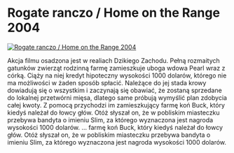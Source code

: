 Rogate ranczo / Home on the Range 2004 
=============
[![Rogate ranczo / Home on the Range 2004 ](http://vidos.pl/images/player.gif)](http://vidos.pl/rogate-ranczo-home-on-the-range-2004)

 Akcja filmu osadzona jest w realiach Dzikiego Zachodu. Pełną rozmaitych gatunków zwierząt rodzinną farmę zamieszkuje uboga wdowa Pearl wraz z córką. Ciąży na niej kredyt hipoteczny wysokości 1000 dolarów, którego nie ma możliwości w żaden sposób spłacić. Należące do jej stada krowy dowiadują się o wszystkim i zaczynają się obawiać, że zostaną sprzedane do lokalnej przetwórni mięsa, dlatego same próbują wymyślić plan zdobycia całej kwoty. Z pomocą przychodzi im zamieszkujący farmę koń Buck, który kiedyś należał do łowcy głów. Otóż słyszał on, że w pobliskim miasteczku przebywa bandyta o imieniu Slim, za którego wyznaczona jest nagroda wysokości 1000 dolarów.  ... farmę koń Buck, który kiedyś należał do łowcy głów. Otóż słyszał on, że w pobliskim miasteczku przebywa bandyta o imieniu Slim, za którego wyznaczona jest nagroda wysokości 1000 dolarów.
